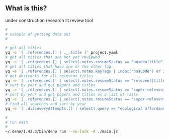 
<!--                                                          -->
<!--                                                          -->
<!-- DO NOT EDIT ME; EDIT ./build_helper/readme_workaround.md -->
<!--                                                          -->
<!--                                                          -->

## What is this?

under construction research lit review tool

```sh
# 
# example of getting data out
# 

# get all titles
yq -e '[ .references.[] | ._.title ]' project.yaml
# get all titles that are not yet reviewed
yq -e '[ .references.[] | select(.notes.resumeStatus == "unseen|title") | [._.title, .score] ]' project.yaml
# get all titles that have one or the other tag
yq -e '[ .references.[] | select(.notes.keyTags | index("hasCode") or index("spiking")) | [._.title, .score] ]' project.yaml
# get abstracts for all relevent titles
yq -e '[ .references.[] | select(.notes.resumeStatus == "relevent|title") | ._.abstract ]' project.yaml
# sort by year and get papers and titles
yq -e '[ .references.[] | select(.notes.resumeStatus == "super-relevent|abstract") | { title: ._.title, year: ._.year } ] | sort_by(.year)' project.yaml
# sort by year and get papers and titles as a list of lists
yq -e '[ .references.[] | select(.notes.resumeStatus == "super-relevent|abstract") | [._.title, ._.year ] ] | sort_by(.[1])' project.yaml
# find all searches and sort by year
yq -e '[ .discoveryAttempts.[] | select(.query == "ecological affordance based object perception machine learning") | select(.yearRange) | [.yearRange[0], .score ] ] | sort_by(.[1])' project.yaml

# 
# run main
# 
~/.deno/1.43.3/bin/deno run --no-lock -A ./main.js
```